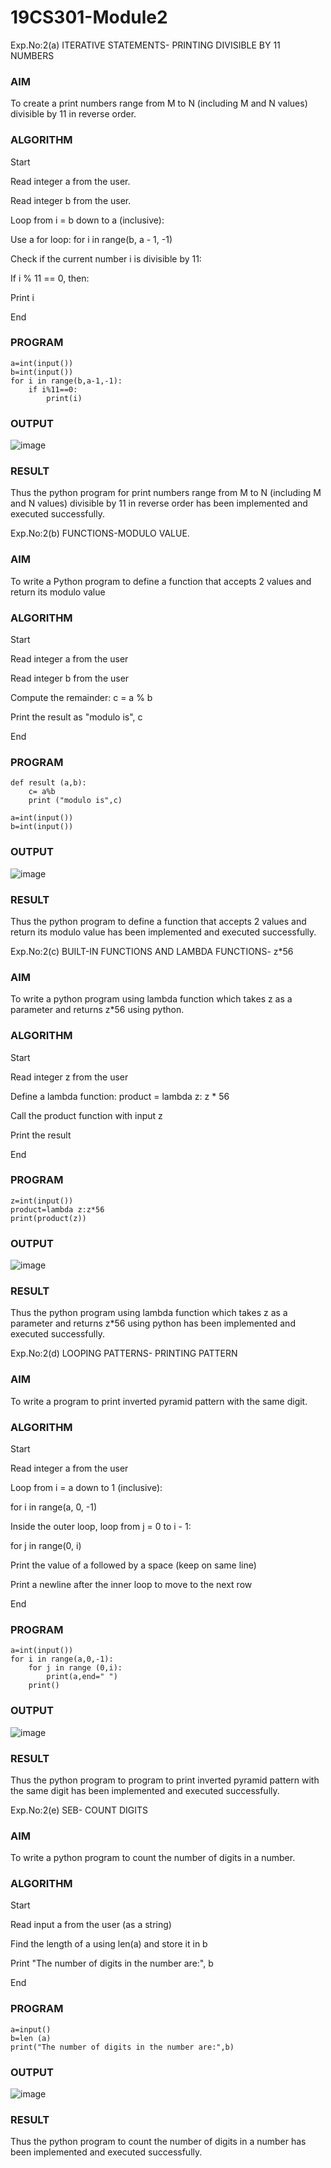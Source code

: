 # 19CS301-Module2
Exp.No:2(a)	ITERATIVE STATEMENTS- PRINTING DIVISIBLE BY 11 NUMBERS
### AIM
To create a  print  numbers  range from M to N (including M and N values) divisible by 11 in reverse order.
### ALGORITHM

Start

Read integer a from the user.

Read integer b from the user.

Loop from i = b down to a (inclusive):

Use a for loop: for i in range(b, a - 1, -1)

Check if the current number i is divisible by 11:

If i % 11 == 0, then:

Print i

End

### PROGRAM
```
a=int(input())
b=int(input())
for i in range(b,a-1,-1):
    if i%11==0:
        print(i)
```
### OUTPUT
![image](https://github.com/gokulkrishnan2005/19CS301-Module2/blob/main/LL.png)

 
### RESULT
Thus the python program for print  numbers  range from M to N (including M and N values) divisible by 11 in reverse order has been implemented and executed successfully.

Exp.No:2(b)	FUNCTIONS-MODULO VALUE.

### AIM
To write a Python program to define a function that accepts 2 values and return its  modulo value  
### ALGORITHM

Start

Read integer a from the user

Read integer b from the user

Compute the remainder: c = a % b

Print the result as "modulo is", c

End


### PROGRAM
```
def result (a,b):
    c= a%b
    print ("modulo is",c)

a=int(input())
b=int(input())
```

### OUTPUT
![image](https://github.com/gokulkrishnan2005/19CS301-Module2/blob/main/kk.png)

### RESULT
Thus the python program  to define a function that accepts 2 values and return its  modulo value has been implemented and executed successfully.

Exp.No:2(c)	BUILT-IN FUNCTIONS AND LAMBDA FUNCTIONS- z*56

### AIM
To write a python program using lambda function which takes z as a parameter and returns z*56 using python.
### ALGORITHM
Start

Read integer z from the user

Define a lambda function: product = lambda z: z * 56

Call the product function with input z

Print the result

End

### PROGRAM
```
z=int(input())
product=lambda z:z*56
print(product(z))
```
### OUTPUT
![image](https://github.com/gokulkrishnan2005/19CS301-Module2/blob/main/jj.png)


### RESULT
Thus the python program using lambda function which takes z as a parameter and returns z*56 using python has been implemented and executed successfully.


Exp.No:2(d)	LOOPING PATTERNS- PRINTING PATTERN

### AIM
To write a program to print inverted pyramid pattern with the same digit.
### ALGORITHM

Start

Read integer a from the user

Loop from i = a down to 1 (inclusive):

for i in range(a, 0, -1)

Inside the outer loop, loop from j = 0 to i - 1:

for j in range(0, i)

Print the value of a followed by a space (keep on same line)

Print a newline after the inner loop to move to the next row

End

### PROGRAM
```
a=int(input())
for i in range(a,0,-1):
    for j in range (0,i):
        print(a,end=" ")
    print()
```
### OUTPUT
![image](https://github.com/gokulkrishnan2005/19CS301-Module2/blob/main/oo.png)


 
### RESULT
Thus the python program to program to print inverted pyramid pattern with the same digit has been implemented and executed successfully.
























Exp.No:2(e)	SEB- COUNT DIGITS

### AIM
To write a python program to count the number of digits in a number. 
### ALGORITHM

Start

Read input a from the user (as a string)

Find the length of a using len(a) and store it in b

Print "The number of digits in the number are:", b

End

### PROGRAM
```
a=input()
b=len (a)
print("The number of digits in the number are:",b)
```
### OUTPUT
![image](https://github.com/gokulkrishnan2005/19CS301-Module2/blob/main/mm.png)

 

### RESULT
Thus the python program to count the number of digits in a number has been implemented and executed successfully.





